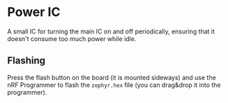 # Power IC

A small IC for turning the main IC on and off periodically, ensuring that it doesn't consume too much power while idle.

## Flashing

Press the flash button on the board (it is mounted sideways) and use the nRF Programmer to flash the `zephyr.hex` file
(you can drag&drop it into the programmer).

